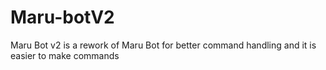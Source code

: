 ﻿# Maru-botV2
Maru Bot v2 is a rework of Maru Bot for better command handling and it is easier to make commands
